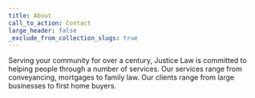 ```yaml
---
title: About
call_to_action: Contact
large_header: false
_exclude_from_collection_slugs: true
---
```

Serving your community for over a century, Justice Law is committed to helping people through a number of services.
Our services range from conveyancing, mortgages to family law. Our clients range from large businesses to first home buyers.
